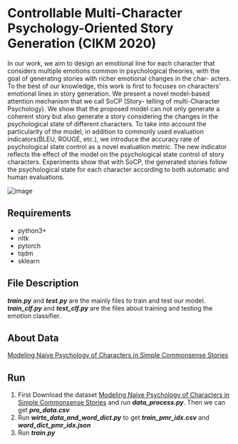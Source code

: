 # Controllable Multi-Character Psychology-Oriented Story Generation (CIKM 2020)

In our work, we aim to design an emotional line for each character that considers multiple emotions common in psychological theories, with the goal of generating stories with richer emotional changes in the char- acters. To the best of our knowledge, this work is first to focuses on characters’ emotional lines in story generation. We present a novel model-based attention mechanism that we call SoCP (Story- telling of multi-Character Psychology). We show that the proposed model can not only generate a coherent story but also generate a story considering the changes in the psychological state of different characters. To take into account the particularity of the model, in addition to commonly used evaluation indicators(BLEU, ROUGE, etc.), we introduce the accuracy rate of psychological state control as a novel evaluation metric. The new indicator reflects the effect of the model on the psychological state control of story characters. Experiments show that with SoCP, the generated stories follow the psychological state for each character according to both automatic and human evaluations.

![image](https://user-images.githubusercontent.com/44796817/159868885-3d2b0c73-d96d-4e6f-977e-0a87122efb40.png)

## Requirements
- python3+
- nltk
- pytorch
- tqdm
- sklearn

## File Description
___train.py___ and ___test.py___ are the mainly files to train and test our model.
___train_clf.py___ and ___test_clf.py___ are the files about training and testing the emotion classifier.

## About Data
[Modeling Naive Psychology of Characters in Simple Commonsense Stories](https://uwnlp.github.io/storycommonsense/)

## Run
1. First Download the dataset [Modeling Naive Psychology of Characters in Simple Commonsense Stories](https://uwnlp.github.io/storycommonsense/) and run ___data_process.py___. Then we can get ___pro_data.csv___
2. Run ___wirte_data_and_word_dict.py___ to get ___train_pmr_idx.csv___ and ___word_dict_pmr_idx.json___
3. Run ___train.py___
